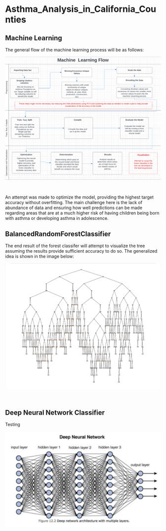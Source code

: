 # Asthma_Analysis_in_California_Counties
## Machine Learning

The general flow of the machine learning process will be as follows:

<p align="center">
    <img src= "https://github.com/Bropell/Asthma_Analysis_in_California_Counties/blob/Andrew_Stein/Pictures/flowchart_MachineLearning.png"/>
</p><br>

An attempt was made to optimize the model, providing the highest target accuracy without overfitting. The 
main challenge here is the lack of abundance of data and ensuring how well predictions can be made regarding areas that are at a much higher risk 
of having children being born with asthma or developing asthma in adolescence.

## BalancedRandomForestClassifier
The end result of the forest classifer will attempt to visualize the tree assuming the results provide sufficient accuracy to do so. 
The generalized idea is shown in the image below:

<p align="center">
    <img src= "https://github.com/Bropell/Asthma_Analysis_in_California_Counties/blob/Andrew_Stein/Pictures/basic%20tree%20sample.png"/>
</p><br>

## Deep Neural Network Classifier
Testing

<p align="center">
    <img src= "https://github.com/Bropell/Asthma_Analysis_in_California_Counties/blob/main/Machine%20Learning/Pictures/Deep%20Neural%20Network.png"/>
</p><br>